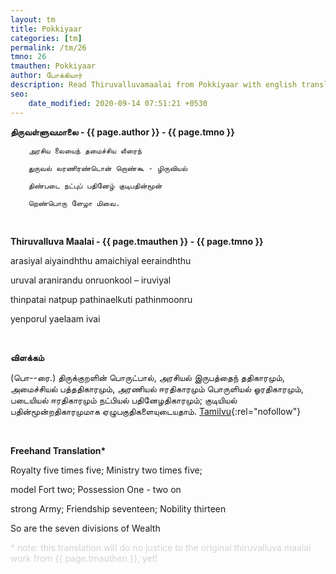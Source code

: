 ```yaml
---
layout: tm
title: Pokkiyaar
categories: [tm]
permalink: /tm/26
tmno: 26
tmauthen: Pokkiyaar
author: போக்கியார்
description: Read Thiruvalluvamaalai from Pokkiyaar with english translation
seo:
    date_modified: 2020-09-14 07:51:21 +0530
---
```


**திருவள்ளுவமாலை - {{ page.author }} - {{ page.tmno }}**

        அரசிய லையைந் தமைச்சிய லீரைந்

        துருவல் லரணிரண்டொன் றொண்கூ - ழிருவியல்

        திண்படை நட்புப் பதினேழ் குடிபதின்மூன்

        றெண்பொரு ளேழா மிவை.

<br>

**Thiruvalluva Maalai - {{ page.tmauthen }} - {{ page.tmno }}**

arasiyal aiyaindhthu amaichiyal eeraindhthu

uruval aranirandu onruonkool – iruviyal

thinpatai natpup pathinaelkuti pathinmoonru

yenporul yaelaam ivai

<br>

**விளக்கம்**

(பொ--ரை.) திருக்குறளின் பொருட்பால், அரசியல் இருபத்தைந் ததிகாரமும், அமைச்சியல் பத்ததிகாரமும், அரணியல் ஈரதிகாரமும் பொருளியல் ஓரதிகாரமும், படையியல் ஈரதிகாரமும் நட்பியல் பதினேழதிகாரமும்; குடியியல் பதின்மூன்றதிகாரமுமாக ஏழுபகுதிகளையுடையதாம்.
[Tamilvu](http://www.tamilvu.org/library/l2100/html/l2100vur.htm){:rel="nofollow"}

<br>

**Freehand Translation\***

Royalty five times five; Ministry two times five;

model Fort two; Possession One - two on

strong Army; Friendship seventeen; Nobility thirteen

So are the seven divisions of Wealth

<p style="color: lightgrey;">* note: this translation will do no justice to the original thiruvalluva maalai work from {{ page.tmauthen }}, yet!</p>

<br>
